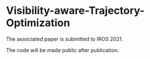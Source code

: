 # Visibility-aware-Trajectory-Optimization

The associated paper is submitted to IROS 2021.

The code will be made public after publication.
